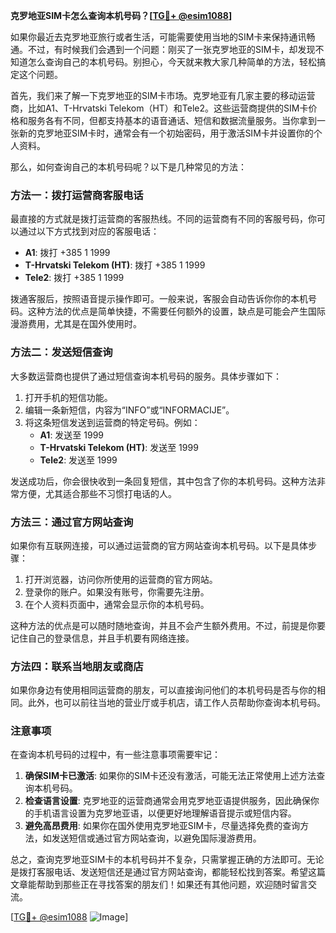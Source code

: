 **克罗地亚SIM卡怎么查询本机号码？[[TG💪+ @esim1088](https://t.me/s/esim1088)]**

如果你最近去克罗地亚旅行或者生活，可能需要使用当地的SIM卡来保持通讯畅通。不过，有时候我们会遇到一个问题：刚买了一张克罗地亚的SIM卡，却发现不知道怎么查询自己的本机号码。别担心，今天就来教大家几种简单的方法，轻松搞定这个问题。

首先，我们来了解一下克罗地亚的SIM卡市场。克罗地亚有几家主要的移动运营商，比如A1、T-Hrvatski Telekom（HT）和Tele2。这些运营商提供的SIM卡价格和服务各有不同，但都支持基本的语音通话、短信和数据流量服务。当你拿到一张新的克罗地亚SIM卡时，通常会有一个初始密码，用于激活SIM卡并设置你的个人资料。

那么，如何查询自己的本机号码呢？以下是几种常见的方法：

### 方法一：拨打运营商客服电话

最直接的方式就是拨打运营商的客服热线。不同的运营商有不同的客服号码，你可以通过以下方式找到对应的客服电话：

- **A1**: 拨打 +385 1 1999
- **T-Hrvatski Telekom (HT)**: 拨打 +385 1 1999
- **Tele2**: 拨打 +385 1 1999

拨通客服后，按照语音提示操作即可。一般来说，客服会自动告诉你你的本机号码。这种方法的优点是简单快捷，不需要任何额外的设置，缺点是可能会产生国际漫游费用，尤其是在国外使用时。

### 方法二：发送短信查询

大多数运营商也提供了通过短信查询本机号码的服务。具体步骤如下：

1. 打开手机的短信功能。
2. 编辑一条新短信，内容为“INFO”或“INFORMACIJE”。
3. 将这条短信发送到运营商的特定号码。例如：
   - **A1**: 发送至 1999
   - **T-Hrvatski Telekom (HT)**: 发送至 1999
   - **Tele2**: 发送至 1999

发送成功后，你会很快收到一条回复短信，其中包含了你的本机号码。这种方法非常方便，尤其适合那些不习惯打电话的人。

### 方法三：通过官方网站查询

如果你有互联网连接，可以通过运营商的官方网站查询本机号码。以下是具体步骤：

1. 打开浏览器，访问你所使用的运营商的官方网站。
2. 登录你的账户。如果没有账号，你需要先注册。
3. 在个人资料页面中，通常会显示你的本机号码。

这种方法的优点是可以随时随地查询，并且不会产生额外费用。不过，前提是你要记住自己的登录信息，并且手机要有网络连接。

### 方法四：联系当地朋友或商店

如果你身边有使用相同运营商的朋友，可以直接询问他们的本机号码是否与你的相同。此外，也可以前往当地的营业厅或手机店，请工作人员帮助你查询本机号码。

### 注意事项

在查询本机号码的过程中，有一些注意事项需要牢记：

1. **确保SIM卡已激活**: 如果你的SIM卡还没有激活，可能无法正常使用上述方法查询本机号码。
2. **检查语言设置**: 克罗地亚的运营商通常会用克罗地亚语提供服务，因此确保你的手机语言设置为克罗地亚语，以便更好地理解语音提示或短信内容。
3. **避免高昂费用**: 如果你在国外使用克罗地亚SIM卡，尽量选择免费的查询方法，如发送短信或通过官方网站查询，以避免国际漫游费用。

总之，查询克罗地亚SIM卡的本机号码并不复杂，只需掌握正确的方法即可。无论是拨打客服电话、发送短信还是通过官方网站查询，都能轻松找到答案。希望这篇文章能帮助到那些正在寻找答案的朋友们！如果还有其他问题，欢迎随时留言交流。

[[TG💪+ @esim1088](https://t.me/s/esim1088) ![Image](https://i.postimg.cc/4NQfJmqS/Snipaste-2025-05-13-00-14-12.png)]